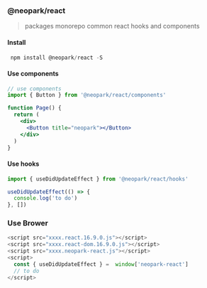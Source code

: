 ### @neopark/react

> packages monorepo common react hooks and components

#### Install

```js
 npm install @neopark/react -S
```

#### Use components

```jsx
// use components
import { Button } from '@neopark/react/components'

function Page() {
  return (
    <div>
      <Button title="neopark"></Button>
    </div>
  )
}
```

#### Use hooks

```js
import { useDidUpdateEffect } from '@neopark/react/hooks'

useDidUpdateEffect(() => {
  console.log('to do')
}, [])
```

### Use Brower

```js
<script src="xxxx.react.16.9.0.js"></script>
<script src="xxxx.react-dom.16.9.0.js"></script>
<script src="xxxx.neopark-react.js"></script>
<script>
  const { useDidUpdateEffect } =  window['neopark-react']
  // to do
</script>

```

